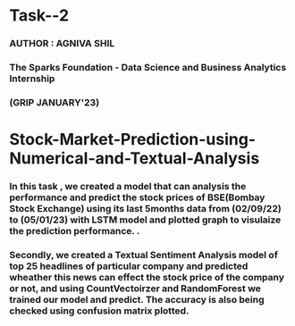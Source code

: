 # **Task--2**
### AUTHOR : AGNIVA SHIL

### The Sparks Foundation - Data Science and Business Analytics Internship

### (GRIP JANUARY'23)

# **Stock-Market-Prediction-using-Numerical-and-Textual-Analysis**

### In this task , we created a model that can analysis the performance and predict the stock prices of BSE(Bombay Stock Exchange) using its last 5months data from (02/09/22) to (05/01/23) with LSTM model and plotted graph to visulaize the prediction performance.  .

### Secondly, we created a Textual Sentiment Analysis model of top 25 headlines of particular company and predicted wheather this news can effect the stock price of the company or not, and using CountVectoirzer and RandomForest we trained our model and predict. The accuracy is also being checked using confusion matrix plotted.
